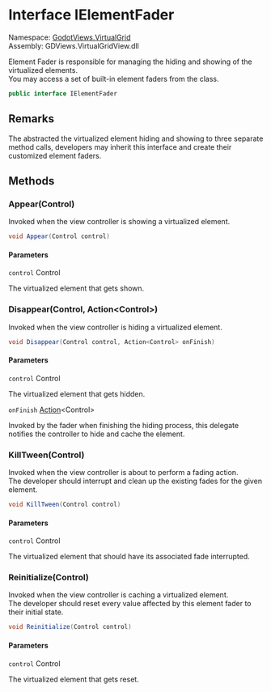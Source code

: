# <a id="GodotViews_VirtualGrid_IElementFader"></a> Interface IElementFader

Namespace: [GodotViews.VirtualGrid](GodotViews.VirtualGrid.md)  
Assembly: GDViews.VirtualGridView.dll  

Element Fader is responsible for managing the hiding and showing of the virtualized elements.<br />
You may access a set of built-in element faders from the <xref href="GodotViews.VirtualGrid.ElementFaders" data-throw-if-not-resolved="false"></xref> class.

```csharp
public interface IElementFader
```

## Remarks

The <xref href="GodotViews.VirtualGrid.IVirtualGridView%601" data-throw-if-not-resolved="false"></xref> abstracted the virtualized element hiding and showing to three separate method calls,
developers may inherit this interface and create their customized element faders.

## Methods

### <a id="GodotViews_VirtualGrid_IElementFader_Appear_Godot_Control_"></a> Appear\(Control\)

Invoked when the view controller is showing a virtualized element.

```csharp
void Appear(Control control)
```

#### Parameters

`control` Control

The virtualized element that gets shown.

### <a id="GodotViews_VirtualGrid_IElementFader_Disappear_Godot_Control_System_Action_Godot_Control__"></a> Disappear\(Control, Action<Control\>\)

Invoked when the view controller is hiding a virtualized element.

```csharp
void Disappear(Control control, Action<Control> onFinish)
```

#### Parameters

`control` Control

The virtualized element that gets hidden.

`onFinish` [Action](https://learn.microsoft.com/dotnet/api/system.action\-1)<Control\>

Invoked by the fader when finishing the hiding process,
    this delegate notifies the controller to hide and cache the element.

### <a id="GodotViews_VirtualGrid_IElementFader_KillTween_Godot_Control_"></a> KillTween\(Control\)

Invoked when the view controller is about to perform a fading action.<br />
The developer should interrupt and clean up the existing fades for the given element.

```csharp
void KillTween(Control control)
```

#### Parameters

`control` Control

The virtualized element that should have its associated fade interrupted.

### <a id="GodotViews_VirtualGrid_IElementFader_Reinitialize_Godot_Control_"></a> Reinitialize\(Control\)

Invoked when the view controller is caching a virtualized element.<br />
The developer should reset every value affected by this element fader
to their initial state.

```csharp
void Reinitialize(Control control)
```

#### Parameters

`control` Control

The virtualized element that gets reset.

